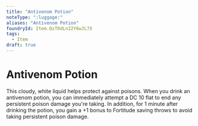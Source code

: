 ```yaml
---
title: "Antivenom Potion"
noteType: ":luggage:"
aliases: "Antivenom Potion"
foundryId: Item.QsTOdLn22Y6wJL7X
tags:
  - Item
draft: true
---
```


# Antivenom Potion

This cloudy, white liquid helps protect against poisons. When you drink an antivenom potion, you can immediately attempt a DC 10 flat to end any persistent poison damage you're taking. In addition, for 1 minute after drinking the potion, you gain a +1 bonus to Fortitude saving throws to avoid taking persistent poison damage.
